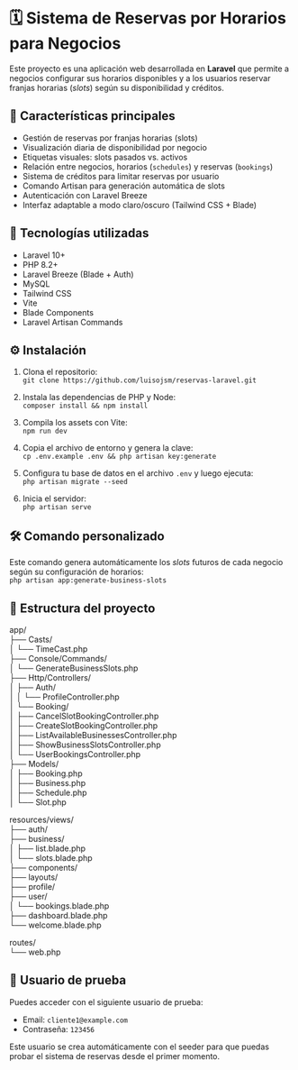# 🗓️ Sistema de Reservas por Horarios para Negocios

Este proyecto es una aplicación web desarrollada en **Laravel** que permite a negocios configurar sus horarios disponibles y a los usuarios reservar franjas horarias (*slots*) según su disponibilidad y créditos.

## 🚀 Características principales

- Gestión de reservas por franjas horarias (slots)
- Visualización diaria de disponibilidad por negocio
- Etiquetas visuales: slots pasados vs. activos
- Relación entre negocios, horarios (`schedules`) y reservas (`bookings`)
- Sistema de créditos para limitar reservas por usuario
- Comando Artisan para generación automática de slots
- Autenticación con Laravel Breeze
- Interfaz adaptable a modo claro/oscuro (Tailwind CSS + Blade)

## 🧱 Tecnologías utilizadas

- Laravel 10+
- PHP 8.2+
- Laravel Breeze (Blade + Auth)
- MySQL
- Tailwind CSS
- Vite
- Blade Components
- Laravel Artisan Commands

## ⚙️ Instalación

1. Clona el repositorio:  
`git clone https://github.com/luisojsm/reservas-laravel.git`

2. Instala las dependencias de PHP y Node:  
`composer install && npm install`

3. Compila los assets con Vite:  
`npm run dev`

4. Copia el archivo de entorno y genera la clave:  
`cp .env.example .env && php artisan key:generate`

5. Configura tu base de datos en el archivo `.env` y luego ejecuta:  
`php artisan migrate --seed`

6. Inicia el servidor:  
`php artisan serve`

## 🛠️ Comando personalizado

Este comando genera automáticamente los *slots* futuros de cada negocio según su configuración de horarios:  
`php artisan app:generate-business-slots`

## 📁 Estructura del proyecto

app/  
├── Casts/  
│   └── TimeCast.php  
├── Console/Commands/  
│   └── GenerateBusinessSlots.php  
├── Http/Controllers/  
│   ├── Auth/  
│   │   └── ProfileController.php  
│   └── Booking/  
│       ├── CancelSlotBookingController.php  
│       ├── CreateSlotBookingController.php  
│       ├── ListAvailableBusinessesController.php  
│       ├── ShowBusinessSlotsController.php  
│       └── UserBookingsController.php  
├── Models/  
│   ├── Booking.php  
│   ├── Business.php  
│   ├── Schedule.php  
│   └── Slot.php  

resources/views/  
├── auth/  
├── business/  
│   ├── list.blade.php  
│   └── slots.blade.php  
├── components/  
├── layouts/  
├── profile/  
├── user/  
│   └── bookings.blade.php  
├── dashboard.blade.php  
└── welcome.blade.php  

routes/  
└── web.php

## 🧪 Usuario de prueba

Puedes acceder con el siguiente usuario de prueba:

- Email: `cliente1@example.com`  
- Contraseña: `123456`

Este usuario se crea automáticamente con el seeder para que puedas probar el sistema de reservas desde el primer momento.

